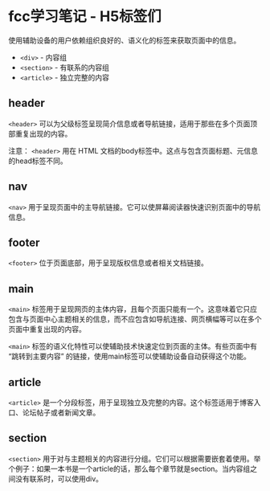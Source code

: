 # fcc学习笔记 - H5标签们

使用辅助设备的用户依赖组织良好的、语义化的标签来获取页面中的信息。

* `<div>` - 内容组
* `<section>` - 有联系的内容组
* `<article>` - 独立完整的内容

## header

`<header>` 可以为父级标签呈现简介信息或者导航链接，适用于那些在多个页面顶部重复出现的内容。

注意：
`<header>` 用在 HTML 文档的body标签中。这点与包含页面标题、元信息的head标签不同。

## nav

`<nav>` 用于呈现页面中的主导航链接。它可以使屏幕阅读器快速识别页面中的导航信息。

## footer

`<footer>` 位于页面底部，用于呈现版权信息或者相关文档链接。

## main

`<main>` 标签用于呈现网页的主体内容，且每个页面只能有一个。这意味着它只应包含与页面中心主题相关的信息，而不应包含如导航连接、网页横幅等可以在多个页面中重复出现的内容。

`<main>` 标签的语义化特性可以使辅助技术快速定位到页面的主体。有些页面中有 “跳转到主要内容” 的链接，使用main标签可以使辅助设备自动获得这个功能。

## article

`<article>` 是一个分段标签，用于呈现独立及完整的内容。这个标签适用于博客入口、论坛帖子或者新闻文章。

## section

`<section>` 用于对与主题相关的内容进行分组。它们可以根据需要嵌套着使用。举个例子：如果一本书是一个article的话，那么每个章节就是section。当内容组之间没有联系时，可以使用div。
